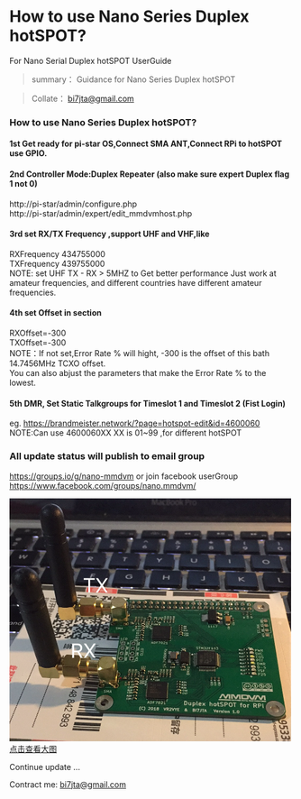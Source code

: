 # How to use Nano Series Duplex hotSPOT?  
For Nano Serial Duplex hotSPOT UserGuide  
 
> summary： Guidance for Nano Series Duplex hotSPOT  
 
> Collate： bi7jta@gmail.com   
 
### How to use Nano Series Duplex hotSPOT?  
#### 1st  Get ready for pi-star OS,Connect SMA ANT,Connect RPi to hotSPOT use GPIO.   
#### 2nd  Controller Mode:Duplex Repeater (also make sure expert Duplex flag 1 not 0)  
http://pi-star/admin/configure.php  
http://pi-star/admin/expert/edit_mmdvmhost.php   

#### 3rd  set RX/TX Frequency ,support UHF and VHF,like  
RXFrequency  434755000  
TXFrequency  439755000   
NOTE: set UHF TX - RX > 5MHZ to Get better performance 
Just work at amateur frequencies, and different countries have different amateur frequencies.    

#### 4th set Offset in section   
RXOffset=-300    
TXOffset=-300   
NOTE：If not set,Error Rate % will hight, -300 is the offset of this bath 14.7456MHz TCXO offset.  
You can also abjust the parameters that make the Error Rate % to the lowest.  

#### 5th DMR, Set Static Talkgroups for Timeslot 1 and Timeslot 2  (Fist Login)   
eg. https://brandmeister.network/?page=hotspot-edit&id=4600060     
NOTE:Can use 4600060XX XX is 01~99 ,for different hotSPOT    

### All update status will publish to email group    
https://groups.io/g/nano-mmdvm or join facebook userGroup     
https://www.facebook.com/groups/nano.mmdvm/    

![图片装载中](/images/user_guide_where_tx.png)     
[点击查看大图](https://github.com/nano-mmdvm/Duplex_hotSPOT/raw/master/images/user_guide_where_tx.png)    
 

Continue update ...     

Contract me: bi7jta@gmail.com    


